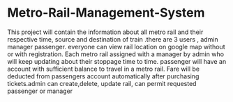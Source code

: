 # Metro-Rail-Management-System
This project will contain the information about all metro rail and their respective time, source and destination of train .there are 3 users , admin manager passenger. everyone can view rail location on google map without or with registration. Each metro rail assigned with a manager by admin who will  keep updating about their stoppage time to time. passenger will have an account with sufficient balance to travel in a metro rail. Fare will be deducted from passengers account automatically after purchasing tickets.admin can create,delete, update rail, can permit requested passenger or manager
